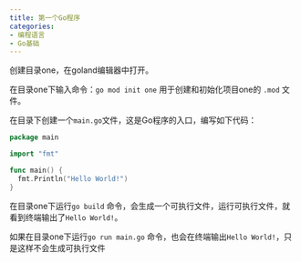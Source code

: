 ```yaml
---
title: 第一个Go程序
categories: 
- 编程语言
- Go基础
---
```


创建目录one，在goland编辑器中打开。

在目录one下输入命令：`go mod init one` 用于创建和初始化项目one的 `.mod` 文件。

在目录下创建一个`main.go`文件，这是Go程序的入口，编写如下代码：

```go
package main

import "fmt"

func main() {
  fmt.Println("Hello World!")
}
```

在目录one下运行`go build` 命令，会生成一个可执行文件，运行可执行文件，就看到终端输出了`Hello World!`。

如果在目录one下运行`go run main.go` 命令，也会在终端输出`Hello World!`，只是这样不会生成可执行文件